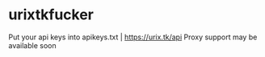 # urixtkfucker
Put your api keys into apikeys.txt | https://urix.tk/api
Proxy support may be available soon
